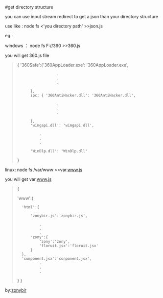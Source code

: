 #get directory structure

you can use input stream redirect to get a json than  your directory structure

use like :  node fs <'you directory path' >>json.js

eg :

windows ：  node fs F://360 >>360.js

you will get 360.js file


>{ 			'360Safe':{'360AppLoader.exe': '360AppLoader.exe',
>
>   					.
>   					.
>   					.
>
>			},
>   		ipc: { '360AntiHacker.dll': '360AntiHacker.dll',
>
>      					.
>      					.
>      					.
>
>      		},
>      		'wimgapi.dll': 'wimgapi.dll',
>
>      			.
>      			.
>      			.
>
>        	'WinDlp.dll': 'WinDlp.dll'
>
>}



linux:  node fs /var/www >>var.www.js

you will get var.www.js

>
>{
>
>	'www':{
>
>		'html':{
>
>			'zonybir.js':'zonybir.js',
>
>				.
>				.
>				.
>			'zony':{
>				'zony':'zony',
>				'floruit.jsx':'floruit.jsx'
>			}
>		},
>		'component.jsx':'conponent.jsx',
>				.
>				.
>				.
>	}
>}

by:[zonybir](http://zonybir.github.io/ "点击查看zonybir主页")